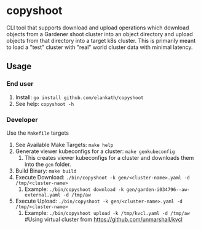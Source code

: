 # copyshoot
CLI tool that supports download and upload operations which download objects from a Gardener shoot cluster into an object directory and upload objects from that directory into a target k8s cluster. This is primarily meant to load a "test" cluster with "real" world cluster data with minimal latency.


## Usage

### End user

1. Install: `go install github.com/elankath/copyshoot`
2. See help: `copyshoot -h`


### Developer

Use the `Makefile` targets

1. See Available Make Targets:  `make help`
1. Generate viewer kubeconfigs for a cluster: `make genkubeconfig`
   1. This creates viewer kubeconfigs for a cluster and downloads them into the `gen` folder.
1. Build Binary: `make build`
1. Execute Download: `./bin/copyshoot -k gen/<cluster-name>.yaml -d /tmp/<cluster-name>`
   1. Example: `./bin/copyshoot download -k gen/garden-i034796--aw-external.yaml -d /tmp/aw`
1. Execute Upload: `./bin/copyshoot -k gen/<cluster-name>.yaml -d /tmp/<cluster-name>`
   1. Example: `./bin/copyshoot upload -k /tmp/kvcl.yaml -d /tmp/aw` #Using virtual cluster from https://github.com/unmarshall/kvcl
